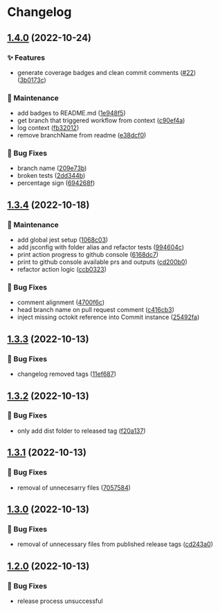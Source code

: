 # Changelog

## [1.4.0](https://github.com/carlosdevpereira/test-publish-to-cloudflare/compare/v1.3.4...v1.4.0) (2022-10-24)


### ✨ Features

* generate coverage badges and clean commit comments ([#22](https://github.com/carlosdevpereira/test-publish-to-cloudflare/issues/22)) ([3b0173c](https://github.com/carlosdevpereira/test-publish-to-cloudflare/commit/3b0173cb72a41ce34f097a7d24fed055996421da))


### 👷 Maintenance

* add badges to README.md ([1e948f5](https://github.com/carlosdevpereira/test-publish-to-cloudflare/commit/1e948f5d9772325e33c3b3915079e8e2dcc7f52c))
* get branch that triggered workflow from context ([c90ef4a](https://github.com/carlosdevpereira/test-publish-to-cloudflare/commit/c90ef4a8a177ec4d4af880af8b22ffa071b19c86))
* log context ([fb32012](https://github.com/carlosdevpereira/test-publish-to-cloudflare/commit/fb32012431e3e32cc16dad9b32e8fe34f7647233))
* remove branchName from readme ([e38dcf0](https://github.com/carlosdevpereira/test-publish-to-cloudflare/commit/e38dcf05cb6fd8d6f6e877fff62a46fe67b356e2))


### 🚨 Bug Fixes

* branch name ([209e73b](https://github.com/carlosdevpereira/test-publish-to-cloudflare/commit/209e73b3ff692cc0ca1967fb40a1ee4d2a76610d))
* broken tests ([2dd344b](https://github.com/carlosdevpereira/test-publish-to-cloudflare/commit/2dd344b91e7560069c0868b7df350c893dba099d))
* percentage sign ([694268f](https://github.com/carlosdevpereira/test-publish-to-cloudflare/commit/694268fd948466d2fccc8f112ac60c412707767a))

## [1.3.4](https://github.com/carlosdevpereira/test-publish-to-cloudflare/compare/v1.3.3...v1.3.4) (2022-10-18)


### 👷 Maintenance

* add global jest setup ([1068c03](https://github.com/carlosdevpereira/test-publish-to-cloudflare/commit/1068c030de0f2ecbe3f3022866bee34ab889cf22))
* add jsconfig with folder alias and refactor tests ([994604c](https://github.com/carlosdevpereira/test-publish-to-cloudflare/commit/994604cffbc060b4210c4b6fa1e12b7bb0e0e793))
* print action progress to github console ([6168dc7](https://github.com/carlosdevpereira/test-publish-to-cloudflare/commit/6168dc78d583154c48bec1b2cd228f30e56373e2))
* print to github console available prs and outputs ([cd200b0](https://github.com/carlosdevpereira/test-publish-to-cloudflare/commit/cd200b0dabec34f663323e11cea2e25a22bcd907))
* refactor action logic ([ccb0323](https://github.com/carlosdevpereira/test-publish-to-cloudflare/commit/ccb032390014c8c60572693d3b5d383e4a724b58))


### 🚨 Bug Fixes

* comment alignment ([4700f6c](https://github.com/carlosdevpereira/test-publish-to-cloudflare/commit/4700f6c5f70c98da9e38036dc224847d2c49bdff))
* head branch name on pull request comment ([c416cb3](https://github.com/carlosdevpereira/test-publish-to-cloudflare/commit/c416cb358e1b378ee06422920751228303881489))
* inject missing octokit reference into Commit instance ([25492fa](https://github.com/carlosdevpereira/test-publish-to-cloudflare/commit/25492fa4b2215b15e723a8f9dd1c789f5093eb27))

## [1.3.3](https://github.com/carlosdevpereira/test-publish-to-cloudflare/compare/v1.3.2...v1.3.3) (2022-10-13)


### 🚨 Bug Fixes

* changelog removed tags ([11ef687](https://github.com/carlosdevpereira/test-publish-to-cloudflare/commit/11ef6870b8a8b517daf9b44826465fcd10fb79fe))

## [1.3.2](https://github.com/carlosdevpereira/test-publish-to-cloudflare/compare/v1.3.1...v1.3.2) (2022-10-13)

### 🚨 Bug Fixes

- only add dist folder to released tag ([f20a137](https://github.com/carlosdevpereira/test-publish-to-cloudflare/commit/f20a1371ac9bacaeb71949fa6711717049223d20))

## [1.3.1](https://github.com/carlosdevpereira/test-publish-to-cloudflare/compare/v1.3.0...v1.3.1) (2022-10-13)

### 🚨 Bug Fixes

- removal of unnecesarry files ([7057584](https://github.com/carlosdevpereira/test-publish-to-cloudflare/commit/70575849a60c4989028d8e617f0f76414d5f2719))

## [1.3.0](https://github.com/carlosdevpereira/test-publish-to-cloudflare/compare/v1.2.0...v1.3.0) (2022-10-13)

### 🚨 Bug Fixes

- removal of unnecessary files from published release tags ([cd243a0](https://github.com/carlosdevpereira/test-publish-to-cloudflare/commit/cd243a0aeaf2b0817f4eb172903f9bb028ca79af))

## [1.2.0](https://github.com/carlosdevpereira/test-publish-to-cloudflare/compare/v1.1.0...v1.2.0) (2022-10-13)

### 🚨 Bug Fixes

- release process unsuccessful
